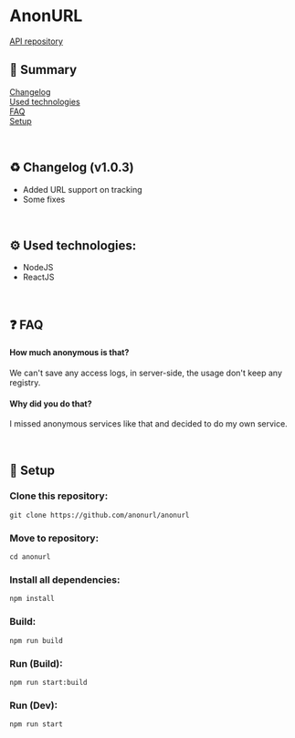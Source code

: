 # AnonURL

[API repository](https://github.com/anonurl/anonurl-api)<br>

## 📖 Summary
[Changelog](https://github.com/anonurl/anonurl#changelog)<br>
[Used technologies](https://github.com/anonurl/anonurl#usedtech)<br>
[FAQ](https://github.com/anonurl/anonurl#faq)<br>
[Setup](https://github.com/anonurl/anonurl#setup)<br>

<br><a name="changelog"></a>
## ♻️ Changelog (v1.0.3)
- Added URL support on tracking
- Some fixes

<br><a name="usedtech"></a>
## ⚙️ Used technologies:
- NodeJS
- ReactJS

<br><a name="faq"></a>
## ❓ FAQ
#### How much anonymous is that?
We can't save any access logs, in server-side, the usage don't keep any registry.

#### Why did you do that?
I missed anonymous services like that and decided to do my own service.

<br><a name="setup"></a>
## 🔧 Setup
### Clone this repository:
`git clone https://github.com/anonurl/anonurl`

### Move to repository:
`cd anonurl`

### Install all dependencies:
`npm install`

### Build:
`npm run build`

### Run (Build):
`npm run start:build`

### Run (Dev):
`npm run start`
